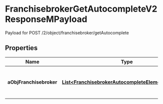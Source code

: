

# FranchisebrokerGetAutocompleteV2ResponseMPayload

Payload for POST /2/object/franchisebroker/getAutocomplete

## Properties

| Name | Type | Description | Notes |
|------------ | ------------- | ------------- | -------------|
|**aObjFranchisebroker** | [**List&lt;FranchisebrokerAutocompleteElementResponse&gt;**](FranchisebrokerAutocompleteElementResponse.md) | An array of Franchisebroker autocomplete element response. |  |



